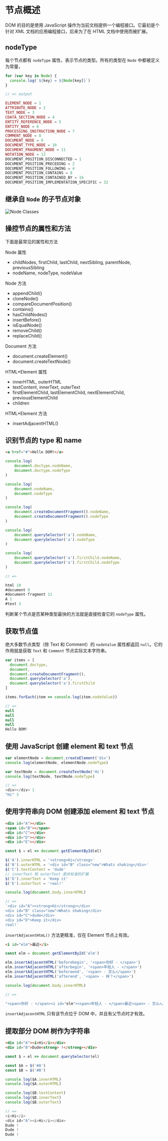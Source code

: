 # 节点概述

DOM 的目的是使用 JavaScript 操作为当前文档提供一个编程接口。它最初是个针对 XML 文档的应用编程接口，后来为了在 HTML 文档中使用而被扩展。

## nodeType

每个节点都有 `nodeType` 属性，表示节点的类型。所有的类型在 `Node` 中都被定义为常量，

```js
for (var key in Node) {
  console.log(`${key} = ${Node[key]}`)
}

// => output 

ELEMENT_NODE = 1
ATTRIBUTE_NODE = 2
TEXT_NODE = 3
CDATA_SECTION_NODE = 4
ENTITY_REFERENCE_NODE = 5
ENTITY_NODE = 6
PROCESSING_INSTRUCTION_NODE = 7
COMMENT_NODE = 8
DOCUMENT_NODE = 9
DOCUMENT_TYPE_NODE = 10
DOCUMENT_FRAGMENT_NODE = 11
NOTATION_NODE = 12
DOCUMENT_POSITION_DISCONNECTED = 1
DOCUMENT_POSITION_PRECEDING = 2
DOCUMENT_POSITION_FOLLOWING = 4
DOCUMENT_POSITION_CONTAINS = 8
DOCUMENT_POSITION_CONTAINED_BY = 16
DOCUMENT_POSITION_IMPLEMENTATION_SPECIFIC = 32
```

## 继承自 `Node` 的子节点对象

![Node Classes](./node-classes.png)

## 操控节点的属性和方法

下面是最常见的属性和方法

Node 属性

- childNodes, firstChild, lastChild, nextSibling, parentNode, previousSibling
- nodeName, nodeType, nodeValue

Node 方法

- appendChild()
- cloneNode()
- compareDocumentPosition()
- contains()
- hasChildNodes()
- insertBefore()
- isEqualNode()
- removeChild()
- replaceChild()

Document 方法

- document.createElement()
- document.createTextNode()

HTML*Element 属性

- innerHTML, outerHTML
- textContent, innerText, outerText
- firstElementChild, lastElementChild, nextElementChild, previousElementChild
- children

HTML*Element 方法

- insertAdjacentHTML()

## 识别节点的 type 和 name

```html
<a href="#">Hello DOM!</a>
```

```js
console.log(
    document.doctype.nodeName,
    document.doctype.nodeType
)

console.log(
    document.nodeName,
    document.nodeType
)

console.log(
    document.createDocumentFragment().nodeName,
    document.createDocumentFragment().nodeType
)

console.log(
    document.querySelector('a').nodeName,
    document.querySelector('a').nodeType
)

console.log(
    document.querySelector('a').firstChild.nodeName,
    document.querySelector('a').firstChild.nodeType
)

// => 

html 10
#document 9
#document-fragment 11
A 1
#text 3
```

判断某个节点是否某种类型最快的方法就是直接检查它的 `nodeType` 属性。

## 获取节点值

绝大多数节点类型（除 Text 和 Comment）的 `nodeValue` 属性都返回 `null`。它的作用就是获取 `Text` 和 `Comment` 节点实际文本字符串。

```js
var items = [
  document.doctype,
  document,
  document.createDocumentFragment(),
  document.querySelector('a'),
  document.querySelector('a').firstChild
]

items.forEach(item => console.log(item.nodeValue))

// => 
null
null
null
null
Hello DOM!
```

## 使用 JavaScript 创建 element 和 text 节点

```js
var elementNode = document.createElement('div')
console.log(elementNode, elementNode.nodeType)

var textNode = document.createTextNode('Hi')
console.log(textNode, textNode.nodeType)

// => 
<div></div> 1
"Hi" 3
```

## 使用字符串向 DOM 创建添加 element 和 text 节点

```html
<div id="A"></div>
<span id="B"></span>
<div id="C"></div>
<div id="D"></div>
<div id="E"></div>
```

```js
const $ = el => document.getElementById(el)

$('A').innerHTML = '<strong>Hi</strong>'
$('B').outerHTML = '<div id="B" class="new">Whats shaking</div>'
$('C').textContent = 'dude'
// innerText 和 outerText 是非标准的扩展
$('D').innerText = 'Keep it'
$('E').outerText = 'real!'

console.log(document.body.innerHTML)

// => 
`<div id="A"><strong>Hi</strong></div>
<div id="B" class="new">Whats shaking</div>
<div id="C">dude</div>
<div id="D">Keep it</div>
real!`
```

`insertAdjacentHtmL()` 方法更精准，仅在 Element 节点上有效。

```html
<i id="elm">最近</i>
```

```js
const elm = document.getElementById('elm')

elm.insertAdjacentHTML('beforebegin', '<span>你好 - </span>')
elm.insertAdjacentHTML('afterbegin', '<span>年轻人 - </span>')
elm.insertAdjacentHTML('beforeend', '<span> - 怎么</span>')
elm.insertAdjacentHTML('afterend', '<span> - 样？</span>')

console.log(document.body.innerHTML)

// => 

"<span>你好 - </span><i id="elm"><span>年轻人 - </span>最近<span> - 怎么</span></i><span> - 样？</span>"
```

`insertAdjacentHTML` 只有该节点位于 DOM 中，并且有父节点时才有效。

## 提取部分 DOM 树作为字符串

```html
<div id="A"><i>Hi</i></div>
<div id="B">Dude<strong> !</strong></div>
```

```js
const $ = el => document.querySelector(el)

const $A = $('#A')
const $B = $('#B')

console.log($A.innerHTML)
console.log($A.outerHTML)

console.log($B.textContent)
console.log($B.innerText)
console.log($B.outerText)

// => 
<i>Hi</i>
<div id="A"><i>Hi</i></div>
Dude !
Dude !
Dude !
```